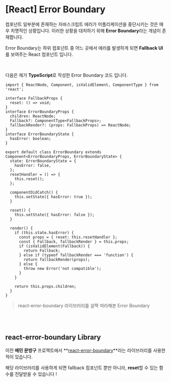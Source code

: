 # [React] Error Boundary

컴포넌트 일부분에 존재하는 자바스크립트 에러가 어플리케이션을 중단시키는 것은 매우 치명적인 상황입니다. 이러한 상황을 대처하기 위해 **Error Boundary**라는 개념이 존재합니다.

Error Boundary는 하위 컴포넌트 중 어느 곳에서 에러를 발생하게 되면 **Fallback UI**를 보여주는 React 컴포넌트 입니다.

<br>

다음은 제가 **TypeScript**로 작성한 Error Boundary 코드 입니다.

```tsx
import { ReactNode, Component, isValidElement, ComponentType } from 'react';

interface FallbackProps {
  reset: () => void;
}
interface ErrorBoundaryProps {
  children: ReactNode;
  Fallback?: ComponentType<FallbackProps>;
  fallbackRender?: (props: FallbackProps) => ReactNode;
}
interface ErrorBoundaryState {
  hasError: boolean;
}

export default class ErrorBoundary extends Component<ErrorBoundaryProps, ErrorBoundaryState> {
  state: ErrorBoundaryState = {
    hasError: false,
  };
  resetHandler = () => {
    this.reset();
  };

  componentDidCatch() {
    this.setState({ hasError: true });
  }

  reset() {
    this.setState({ hasError: false });
  }

  render() {
    if (this.state.hasError) {
      const props = { reset: this.resetHandler };
      const { Fallback, fallbackRender } = this.props;
      if (isValidElement(Fallback)) {
        return Fallback;
      } else if (typeof fallbackRender === 'function') {
        return fallbackRender(props);
      } else {
        throw new Error('not compatible');
      }
    }

    return this.props.children;
  }
}

```

> react-error-boundary 라이브러리를 살짝 따라해본 Error Boundary

<br>

<br>

## react-error-boundary Library

이전 **배민 문방구** 프로젝트에서 **[react-error-boundary](https://www.npmjs.com/package/react-error-boundary?activeTab=dependencies)**라는 라이브러리를 사용한 적이 있습니다.

해당 라이브러리를 사용하게 되면 fallback 컴포넌트 뿐만 아니라, **reset**할 수 있는 함수를 전달받을 수 있습니다 !

